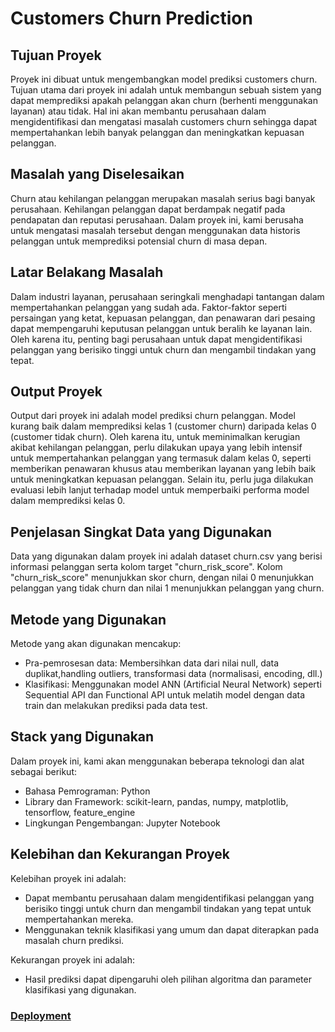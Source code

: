 # Customers Churn Prediction

## Tujuan Proyek
Proyek ini dibuat untuk mengembangkan model prediksi customers churn. Tujuan utama dari proyek ini adalah untuk membangun sebuah sistem yang dapat memprediksi apakah pelanggan akan churn (berhenti menggunakan layanan) atau tidak. Hal ini akan membantu perusahaan dalam mengidentifikasi dan mengatasi masalah customers churn sehingga dapat mempertahankan lebih banyak pelanggan dan meningkatkan kepuasan pelanggan.

## Masalah yang Diselesaikan
Churn atau kehilangan pelanggan merupakan masalah serius bagi banyak perusahaan. Kehilangan pelanggan dapat berdampak negatif pada pendapatan dan reputasi perusahaan. Dalam proyek ini, kami berusaha untuk mengatasi masalah tersebut dengan menggunakan data historis pelanggan untuk memprediksi potensial churn di masa depan.

## Latar Belakang Masalah
Dalam industri layanan, perusahaan seringkali menghadapi tantangan dalam mempertahankan pelanggan yang sudah ada. Faktor-faktor seperti persaingan yang ketat, kepuasan pelanggan, dan penawaran dari pesaing dapat mempengaruhi keputusan pelanggan untuk beralih ke layanan lain. Oleh karena itu, penting bagi perusahaan untuk dapat mengidentifikasi pelanggan yang berisiko tinggi untuk churn dan mengambil tindakan yang tepat.

## Output Proyek
Output dari proyek ini adalah model prediksi churn pelanggan. Model kurang baik dalam memprediksi kelas 1 (customer churn) daripada kelas 0 (customer tidak churn). Oleh karena itu, untuk meminimalkan kerugian akibat kehilangan pelanggan, perlu dilakukan upaya yang lebih intensif untuk mempertahankan pelanggan yang termasuk dalam kelas 0, seperti memberikan penawaran khusus atau memberikan layanan yang lebih baik untuk meningkatkan kepuasan pelanggan. Selain itu, perlu juga dilakukan evaluasi lebih lanjut terhadap model untuk memperbaiki performa model dalam memprediksi kelas 0.

## Penjelasan Singkat Data yang Digunakan
Data yang digunakan dalam proyek ini adalah dataset churn.csv yang berisi informasi pelanggan serta kolom target "churn_risk_score". Kolom "churn_risk_score" menunjukkan skor churn, dengan nilai 0 menunjukkan pelanggan yang tidak churn dan nilai 1 menunjukkan pelanggan yang churn.

## Metode yang Digunakan
Metode yang akan digunakan mencakup:
- Pra-pemrosesan data: Membersihkan data dari nilai null, data duplikat,handling outliers, transformasi data (normalisasi, encoding, dll.)
- Klasifikasi: Menggunakan model ANN (Artificial Neural Network) seperti Sequential API dan Functional API untuk melatih model dengan data train dan melakukan prediksi pada data test.

## Stack yang Digunakan
Dalam proyek ini, kami akan menggunakan beberapa teknologi dan alat sebagai berikut:

- Bahasa Pemrograman: Python
- Library dan Framework: scikit-learn, pandas, numpy, matplotlib, tensorflow, feature_engine
- Lingkungan Pengembangan: Jupyter Notebook

## Kelebihan dan Kekurangan Proyek
Kelebihan proyek ini adalah:

- Dapat membantu perusahaan dalam mengidentifikasi pelanggan yang berisiko tinggi untuk churn dan mengambil tindakan yang tepat untuk mempertahankan mereka.
- Menggunakan teknik klasifikasi yang umum dan dapat diterapkan pada masalah churn prediksi.

Kekurangan proyek ini adalah:

- Hasil prediksi dapat dipengaruhi oleh pilihan algoritma dan parameter klasifikasi yang digunakan.

### [Deployment](https://huggingface.co/spaces/dayuima01/M1P2)

